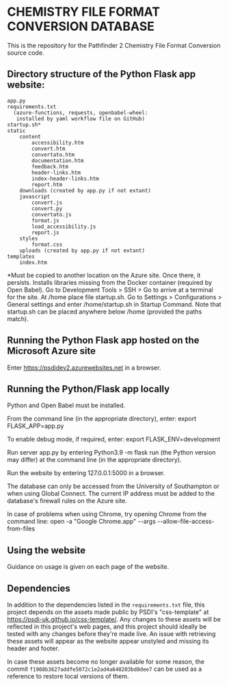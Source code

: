 # CHEMISTRY FILE FORMAT CONVERSION DATABASE

This is the repository for the Pathfinder 2 Chemistry File Format Conversion source code.


## Directory structure of the Python Flask app website:

```
app.py
requirements.txt
  (azure-functions, requests, openbabel-wheel:
   installed by yaml workflow file on GitHub)
startup.sh*
static
    content
        accessibility.htm
        convert.htm
        convertato.htm
        documentation.htm
        feedback.htm
        header-links.htm
        index-header-links.htm
        report.htm
    downloads (created by app.py if not extant)
    javascript
        convert.js
        convert.py
        convertato.js
        format.js
        load_accessibility.js
        report.js
    styles
        format.css
    uploads (created by app.py if not extant)
templates
    index.htm
```

*Must be copied to another location on the Azure site. Once there, it persists. Installs libraries missing from the Docker container (required by Open Babel). Go to     Development Tools > SSH > Go    to arrive at a terminal for the site. At    /home    place file startup.sh. Go to    Settings > Configurations > General settings    and enter    /home/startup.sh    in Startup Command. Note that startup.sh can be placed anywhere below    /home    (provided the paths match).


## Running the Python Flask app hosted on the Microsoft Azure site

Enter    https://psdidev2.azurewebsites.net    in a browser.


## Running the Python/Flask app locally

Python and Open Babel must be installed.

From the command line (in the appropriate directory), enter:
export FLASK_APP=app.py

To enable debug mode, if required, enter:
export FLASK_ENV=development

Run server app.py by entering    Python3.9 -m flask run    (the Python version may differ) at the command line (in the appropriate directory).

Run the website by entering    127.0.0.1:5000    in a browser.

The database can only be accessed from the University of Southampton or when using Global Connect. The current IP address must be added to the database's firewall rules on the Azure site.

In case of problems when using Chrome, try opening Chrome from the command line:
open -a "Google Chrome.app" --args --allow-file-access-from-files


## Using the website

Guidance on usage is given on each page of the website.


## Dependencies

In addition to the dependencies listed in the `requirements.txt` file, this project depends on the assets made public by PSDI's "css-template" at https://psdi-uk.github.io/css-template/. Any changes to these assets will be reflected in this project's web pages, and this project should ideally be tested with any changes before they're made live. An issue with retrieving these assets will appear as the website appear unstyled and missing its header and footer.

In case these assets become no longer available for some reason, the commit `f1908b3627addfe5072c1e2ad4a648203bd8dee7` can be used as a reference to restore local versions of them.
